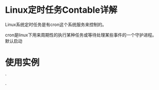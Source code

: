# Linux定时任务Contable详解
Linux系统定时任务是有cron这个系统服务来控制的。

cron是linux下用来周期性的执行某种任务或等待处理某些事件的一个守护进程。默认启动
# 使用实例
`

`